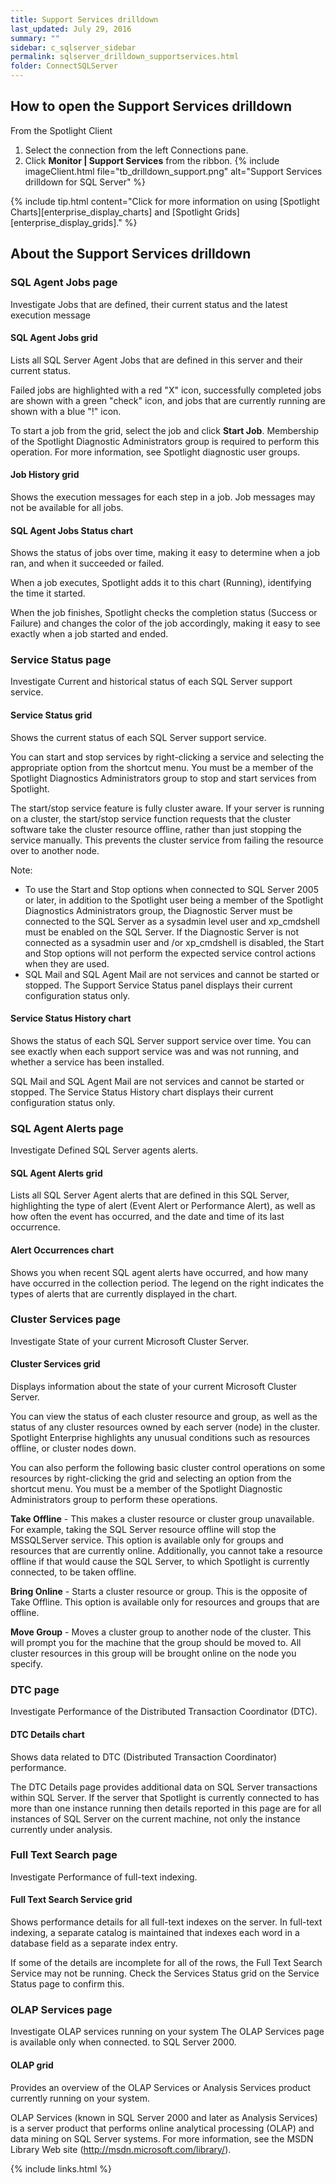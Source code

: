 ```yaml
---
title: Support Services drilldown
last_updated: July 29, 2016
summary: ""
sidebar: c_sqlserver_sidebar
permalink: sqlserver_drilldown_supportservices.html
folder: ConnectSQLServer
---
```




## How to open the Support Services drilldown

From the Spotlight Client

1. Select the connection from the left Connections pane.
2. Click **Monitor \| Support Services** from the ribbon.
   {% include imageClient.html file="tb_drilldown_support.png" alt="Support Services drilldown for SQL Server" %}

{% include tip.html content="Click for more information on using [Spotlight Charts][enterprise_display_charts] and [Spotlight Grids][enterprise_display_grids]." %}


## About the Support Services drilldown



### SQL Agent Jobs page
Investigate Jobs that are defined, their current status and the latest execution message

#### SQL Agent Jobs grid
Lists all SQL Server Agent Jobs that are defined in this server and their current status.

Failed jobs are highlighted with a red "X" icon, successfully completed jobs are shown with a green "check" icon, and jobs that are currently running are shown with a blue "!" icon.


To start a job from the grid, select the job and click **Start Job**. Membership of the Spotlight Diagnostic Administrators group is required to perform this operation. For more information, see Spotlight diagnostic user groups.




#### Job History grid
Shows the execution messages for each step in a job. Job messages may not be available for all jobs.

#### SQL Agent Jobs Status chart
Shows the status of jobs over time, making it easy to determine when a job ran, and when it succeeded or failed.

When a job executes, Spotlight adds it to this chart (Running), identifying the time it started.

When the job finishes, Spotlight checks the completion status (Success or Failure) and changes the color of the job accordingly, making it easy to see exactly when a job started and ended.



### Service Status page
Investigate Current and historical status of each SQL Server support service.

#### Service Status grid
Shows the current status of each SQL Server support service.

You can start and stop services by right-clicking a service and selecting the appropriate option from the shortcut menu. You must be a member of the Spotlight Diagnostics Administrators group to stop and start services from Spotlight.

The start/stop service feature is fully cluster aware. If your server is running on a cluster, the start/stop service function requests that the cluster software take the cluster resource offline, rather than just stopping the service manually. This prevents the cluster service from failing the resource over to another node.


 Note:

* To use the Start and Stop options when connected to SQL Server 2005 or later, in addition to the Spotlight user being a member of the Spotlight Diagnostics Administrators group, the Diagnostic Server must be connected to the SQL Server as a sysadmin level user and xp_cmdshell must be enabled on the SQL Server. If the Diagnostic Server is not connected as a sysadmin user and /or xp_cmdshell is disabled, the Start and Stop options will not perform the expected service control actions when they are used.
* SQL Mail and SQL Agent Mail are not services and cannot be started or stopped. The Support Service Status panel displays their current configuration status only.


#### Service Status History chart
Shows the status of each SQL Server support service over time. You can see exactly when each support service was and was not running, and whether a service has been installed.

SQL Mail and SQL Agent Mail are not services and cannot be started or stopped. The Service Status History chart displays their current configuration status only.


### SQL Agent Alerts page
Investigate Defined SQL Server agents alerts.

#### SQL Agent Alerts grid
Lists all SQL Server Agent alerts that are defined in this SQL Server, highlighting the type of alert (Event Alert or Performance Alert), as well as how often the event has occurred, and the date and time of its last occurrence.

#### Alert Occurrences chart
Shows you when recent SQL agent alerts have occurred, and how many have occurred in the collection period. The legend on the right indicates the types of alerts that are currently displayed in the chart.


### Cluster Services page
Investigate State of your current Microsoft Cluster Server.

#### Cluster Services grid
Displays information about the state of your current Microsoft Cluster Server.

You can view the status of each cluster resource and group, as well as the status of any cluster resources owned by each server (node) in the cluster. Spotlight Enterprise highlights any unusual conditions such as resources offline, or cluster nodes down.

You can also perform the following basic cluster control operations on some resources by right-clicking the grid and selecting an option from the shortcut menu. You must be a member of the Spotlight Diagnostic Administrators group to perform these operations.

**Take Offline** - This makes a cluster resource or cluster group unavailable. For example, taking the SQL Server resource offline will stop the MSSQLServer service. This option is available only for groups and resources that are currently online. Additionally, you cannot take a resource offline if that would cause the SQL Server, to which Spotlight is currently connected, to be taken offline.

**Bring Online** - Starts a cluster resource or group. This is the opposite of Take Offline. This option is available only for resources and groups that are offline.

**Move Group** - Moves a cluster group to another node of the cluster. This will prompt you for the machine that the group should be moved to.  All cluster resources in this group will be brought online on the node you specify.



### DTC page
Investigate Performance of the Distributed Transaction Coordinator (DTC).

#### DTC Details chart
Shows data related to DTC (Distributed Transaction Coordinator) performance.

The DTC Details page provides additional data on SQL Server transactions within SQL Server. If the server that Spotlight is currently connected to has more than one instance running then details reported in this page are for all instances of SQL Server on the current machine, not only the instance currently under analysis.



### Full Text Search page
Investigate Performance of full-text indexing.

#### Full Text Search Service grid
Shows performance details for all full-text indexes on the server. In full-text indexing, a separate catalog is maintained that indexes each word in a database field as a separate index entry.

If some of the details are incomplete for all of the rows, the Full Text Search Service may not be running. Check the Services Status grid on the Service Status page to confirm this.



### OLAP Services page
Investigate OLAP services running on your system
The OLAP Services page is available only when connected. to SQL Server 2000.

#### OLAP grid
Provides an overview of the OLAP Services or Analysis Services product currently running on your system.

OLAP Services (known in SQL Server 2000 and later as Analysis Services) is a server product that performs online analytical processing (OLAP) and data mining on SQL Server systems. For more information, see the MSDN Library Web site (http://msdn.microsoft.com/library/).




{% include links.html %}

